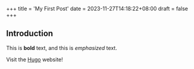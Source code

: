 +++
title = 'My First Post'
date = 2023-11-27T14:18:22+08:00
draft = false
+++

## Introduction

This is **bold** text, and this is *emphasized* text.

Visit the [Hugo](https://gohugo.io) website!